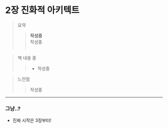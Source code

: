 # 2장 진화적 아키텍트
> 요약
>> __작성중__ <br/>
작성중<br/><br/>


> 책 내용 중
>> - 작성중

> 느낀점
>> 작성중<br/>

---
### 그냥..?
- 진짜 시작은 3장부터!
